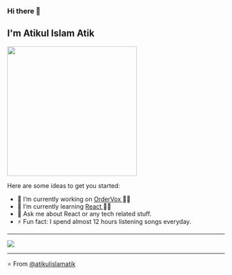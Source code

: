 ### Hi there 👋

## I'm Atikul Islam Atik

<img align='center' src="https://media.giphy.com/media/H82wjp90lPC3ZwPPAl/giphy.gif" width="300">

Here are some ideas to get you started:

- 🔭 I’m currently working on <a href="https://www.ordervox.co.uk/" target="_blank"> OrderVox </a> 👨‍💻
- 🌱 I’m currently learning <a href="https://www.reactjs.org" target="_blank"> React </a> 👨‍💻
- 💬 Ask me about React or any tech related stuff.
- ⚡ Fun fact: I spend almost 12 hours listening songs everyday.

---

<img src="https://github-readme-stats.vercel.app/api?username=atikulislamatik&&show_icons=true&title_color=ffffff&icon_color=bb2acf&text_color=daf7dc&bg_color=151515">

---

⭐ From [@atikulislamatik](https://github.com/atikulislamatik)
